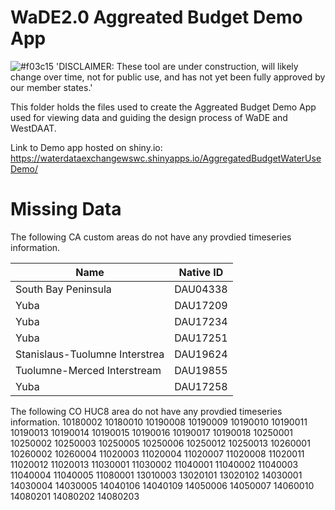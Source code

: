 # WaDE2.0 Aggreated Budget Demo App
![#f03c15](https://placehold.co/15x15/f03c15/f03c15.png) 'DISCLAIMER: These tool are under construction, will likely change over time, not for public use, and has not yet been fully approved by our member states.'

This folder holds the files used to create the Aggreated Budget Demo App used for viewing data and guiding the design process of WaDE and WestDAAT.

Link to Demo app hosted on shiny.io: https://waterdataexchangewswc.shinyapps.io/AggregatedBudgetWaterUseDemo/

# Missing Data
The following CA custom areas do not have any provdied timeseries information.

Name | Native ID
---- | ----
South Bay Peninsula | DAU04338
Yuba | DAU17209
Yuba | DAU17234
Yuba | DAU17251
Stanislaus-Tuolumne Interstrea | DAU19624
Tuolumne-Merced Interstream | DAU19855
Yuba | DAU17258


The following CO HUC8 area do not have any provdied timeseries information.
10180002
10180010
10190008
10190009
10190010
10190011
10190013
10190014
10190015
10190016
10190017
10190018
10250001
10250002
10250003
10250005
10250006
10250012
10250013
10260001
10260002
10260004
11020003
11020004
11020007
11020008
11020011
11020012
11020013
11030001
11030002
11040001
11040002
11040003
11040004
11040005
11080001
13010003
13020101
13020102
14030001
14030004
14030005
14040106
14040109
14050006
14050007
14060010
14080201
14080202
14080203